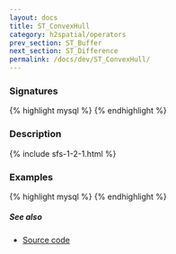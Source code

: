 ```yaml
---
layout: docs
title: ST_ConvexHull
category: h2spatial/operators
prev_section: ST_Buffer
next_section: ST_Difference
permalink: /docs/dev/ST_ConvexHull/
---
```


### Signatures

{% highlight mysql %}
{% endhighlight %}

### Description



{% include sfs-1-2-1.html %}

### Examples

{% highlight mysql %}
{% endhighlight %}

##### See also

* [Source code](https://github.com/irstv/H2GIS/blob/master/h2spatial/src/main/java/org/h2gis/h2spatial/internal/function/spatial/operators/ST_ConvexHull.java)
